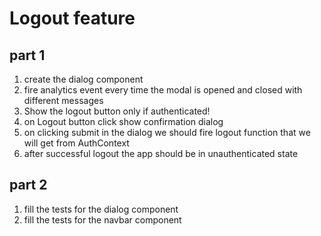 # Logout feature

<!-- In navbar component -->

## part 1

1. create the dialog component
2. fire analytics event every time the modal is opened and closed with different messages
3. Show the logout button only if authenticated!
4. on Logout button click show confirmation dialog
5. on clicking submit in the dialog we should fire logout function that we will get from
   AuthContext
6. after successful logout the app should be in unauthenticated state

## part 2

1. fill the tests for the dialog component
2. fill the tests for the navbar component
